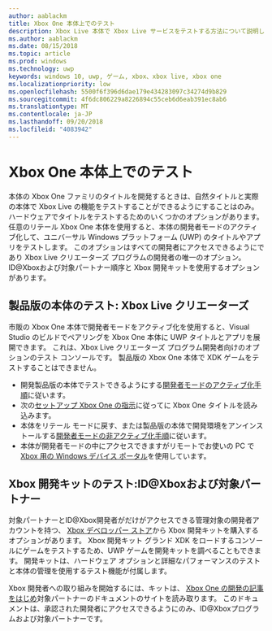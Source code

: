 ```yaml
---
author: aablackm
title: Xbox One 本体上でのテスト
description: Xbox Live 本体で Xbox Live サービスをテストする方法について説明します
ms.author: aablackm
ms.date: 08/15/2018
ms.topic: article
ms.prod: windows
ms.technology: uwp
keywords: windows 10, uwp, ゲーム, xbox、xbox live, xbox one
ms.localizationpriority: low
ms.openlocfilehash: 5500f6f396d6dae179e434283097c34274d9b829
ms.sourcegitcommit: 4f6dc806229a8226894c55ceb6d6eab391ec8ab6
ms.translationtype: MT
ms.contentlocale: ja-JP
ms.lasthandoff: 09/20/2018
ms.locfileid: "4083942"
---
```

# <a name="testing-on-the-xbox-one-console"></a>Xbox One 本体上でのテスト

本体の Xbox One ファミリのタイトルを開発するときは、自然タイトルと実際の本体で Xbox Live の機能をテストすることができるようにすることはのみ。 ハードウェアでタイトルをテストするためのいくつかのオプションがあります。 任意のリテール Xbox One 本体を使用すると、本体の開発者モードのアクティブ化して、ユニバーサル Windows プラットフォーム (UWP) のタイトルやアプリをテストします。 このオプションはすべての開発者にアクセスできるようにであり Xbox Live クリエーターズ プログラムの開発者の唯一のオプション。 ID@Xboxおよび対象パートナー順序と Xbox 開発キットを使用するオプションがあります。

## <a name="retail-console-testing-xbox-live-creators"></a>製品版の本体のテスト: Xbox Live クリエーターズ

市販の Xbox One 本体で開発者モードをアクティブ化を使用すると、Visual Studio のビルドでペアリングを Xbox One 本体に UWP タイトルとアプリを展開できます。 これは、Xbox Live クリエーターズ プログラム開発者向けのオプションのテスト コンソールです。 製品版の Xbox One 本体で XDK ゲームをテストすることはできません。

* 開発製品版の本体でテストできるようにする[開発者モードのアクティブ化手順](../xbox-apps/devkit-activation.md)に従います。  
* 次の[セットアップ Xbox One の指示](../xbox-apps/development-environment-setup.md#setting-up-your-xbox-one)に従ってに Xbox One タイトルを読み込みます。  
* 本体をリテール モードに戻す、または製品版の本体で開発環境をアンインストールする[開発者モードの非アクティブ化手順](../xbox-apps/devkit-deactivation.md)に従います。  
* 本体が開発者モードの中にアクセスできますがリモートでお使いの PC で[Xbox 用の Windows デバイス ポータル](../debug-test-perf/device-portal-xbox.md)を使用しています。  

## <a name="xbox-development-kit-testing-idxbox-and-managed-partners"></a>Xbox 開発キットのテスト:ID@Xboxおよび対象パートナー

対象パートナーとID@Xbox開発者がだけがアクセスできる管理対象の開発者アカウントを持つ、 [Xbox デベロッパー ストア](https://gamedevstore.partners.extranet.microsoft.com/)から Xbox 開発キットを購入するオプションがあります。 Xbox 開発キット グランド XDK をロードするコンソールにゲームをテストするため、UWP ゲームを開発キットを調べることもできます。 開発キットは、ハードウェア オプションと詳細なパフォーマンスのテストと本体の管理を使用するテスト機能が付属します。

Xbox 開発者への取り組みを開始するには、キットは、 [Xbox One の開発の記事をはじめ](https://developer.microsoft.com/en-us/games/xbox/docs/xdk/atoc-getting-started)対象パートナーのドキュメントのサイトを読み取ります。 このドキュメントは、承認された開発者にアクセスできるようにのみ、ID@Xboxプログラムおよび対象パートナーです。